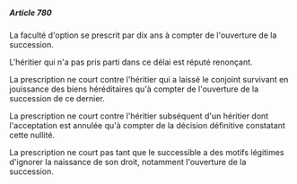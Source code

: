 ##### Article 780

La faculté d'option se prescrit par dix ans à compter de l'ouverture de la succession.

L'héritier qui n'a pas pris parti dans ce délai est réputé renonçant.

La prescription ne court contre l'héritier qui a laissé le conjoint survivant en jouissance des biens héréditaires qu'à compter de l'ouverture de la succession de ce dernier.

La prescription ne court contre l'héritier subséquent d'un héritier dont l'acceptation est annulée qu'à compter de la décision définitive constatant cette nullité.

La prescription ne court pas tant que le successible a des motifs légitimes d'ignorer la naissance de son droit, notamment l'ouverture de la succession.

